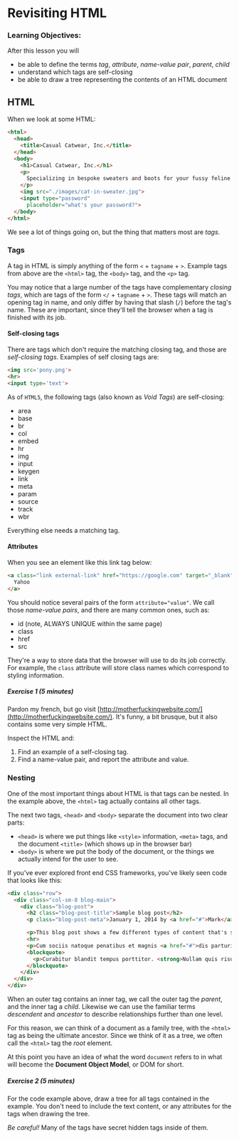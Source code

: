 # Revisiting HTML

### Learning Objectives:
After this lesson you will

- be able to define the terms *tag*, *attribute*, *name-value pair*, *parent*, *child*
- understand which tags are self-closing
- be able to draw a tree representing the contents of an HTML document

## HTML
When we look at some HTML:

```HTML
<html>
  <head>
    <title>Casual Catwear, Inc.</title>
  </head>
  <body>
    <h1>Casual Catwear, Inc.</h1>
    <p>
      Specializing in bespoke sweaters and boots for your fussy feline friends.
    </p>
    <img src="./images/cat-in-sweater.jpg">
    <input type="password"
      placeholder="what's your password?">
  </body>
</html>
```

We see a lot of things going on, but the thing that matters most are *tags*.

### Tags

A tag in HTML is simply anything of the form `<` + `tagname` + `>`.  Example tags from above are the `<html>` tag, the `<body>` tag, and the `<p>` tag.  

You may notice that a large number of the tags have complementary *closing tags*, which are tags of the form `</` + `tagname` + `>`.  These tags will match an opening tag in name, and only differ by having that slash (`/`) before the tag's name.  These are important, since they'll tell the browser when a tag is finished with its job.  

#### Self-closing tags

There are tags which don't require the matching closing tag, and those are *self-closing tags*.  Examples of self closing tags are:

```html
<img src='pony.png'>
<hr>
<input type='text'>
```

As of `HTML5`, the following tags (also known as *Void Tags*) are self-closing:

* area
* base
* br
* col
* embed
* hr
* img
* input
* keygen
* link
* meta
* param
* source
* track
* wbr

Everything else needs a matching tag.

#### Attributes

When you see an element like this link tag below:

```html
<a class="link external-link" href="https://google.com" target="_blank">
  Yahoo
</a>
```

You should notice several pairs of the form `attribute="value"`.  We call those *name-value pairs*, and there are many common ones, such as:

* id (note, ALWAYS UNIQUE within the same page)
* class
* href
* src

They're a way to store data that the browser will use to do its job correctly.  For example, the `class` attribute will store class names which correspond to styling information.

##### Exercise 1 (5 minutes)

Pardon my french, but go visit [http://motherfuckingwebsite.com/](http://motherfuckingwebsite.com/).  It's funny, a bit brusque, but it also contains some very simple HTML.  

Inspect the HTML and:
1. Find an example of a self-closing tag.
2. Find a name-value pair, and report the attribute and value.

### Nesting

One of the most important things about HTML is that tags can be nested.  In the example above, the `<html>` tag actually contains all other tags.  

The next two tags, `<head>` and `<body>` separate the document into two clear parts:

* `<head>` is where we put things like `<style>` information, `<meta>` tags, and the document `<title>` (which shows up in the browser bar)
* `<body>` is where we put the body of the document, or the things we actually intend for the user to see.

If you've ever explored front end CSS frameworks, you've likely seen code that looks like this:

```HTML
<div class="row">
  <div class="col-sm-8 blog-main">
    <div class="blog-post">
      <h2 class="blog-post-title">Sample blog post</h2>
      <p class="blog-post-meta">January 1, 2014 by <a href="#">Mark</a></p>

      <p>This blog post shows a few different types of content that's supported and styled with Bootstrap. Basic typography, images, and code are all supported.</p>
      <hr>
      <p>Cum sociis natoque penatibus et magnis <a href="#">dis parturient montes</a>, nascetur ridiculus mus. Aenean eu leo quam. Pellentesque ornare sem lacinia quam venenatis vestibulum. Sed posuere consectetur est at lobortis. Cras mattis consectetur purus sit amet fermentum.</p>
      <blockquote>
        <p>Curabitur blandit tempus porttitor. <strong>Nullam quis risus eget urna mollis</strong> ornare vel eu leo. Nullam id dolor id nibh ultricies vehicula ut id elit.</p>
      </blockquote>
    </div>
  </div>
</div>
```

When an outer tag contains an inner tag, we call the outer tag the *parent*, and the inner tag a *child*.  Likewise we can use the familiar terms *descendent* and *ancestor* to describe relationships further than one level.  

For this reason, we can think of a document as a family tree, with the `<html>` tag as being the ultimate ancestor.  Since we think of it as a tree, we often call the `<html>` tag the *root* element.

At this point you have an idea of what the word `document` refers to in what will become the **Document Object Model**, or DOM for short.

##### Exercise 2 (5 minutes)

For the code example above, draw a tree for all tags contained in the example.  You don't need to include the text content, or any attributes for the tags when drawing the tree.  

*Be careful!*  Many of the tags have secret hidden tags inside of them.  
